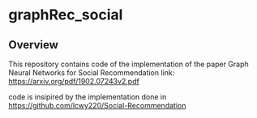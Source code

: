 # graphRec_social

## Overview
This repository contains code of the implementation of the paper Graph Neural Networks for Social Recommendation
link: https://arxiv.org/pdf/1902.07243v2.pdf

code is insipired by the implementation done in https://github.com/lcwy220/Social-Recommendation
